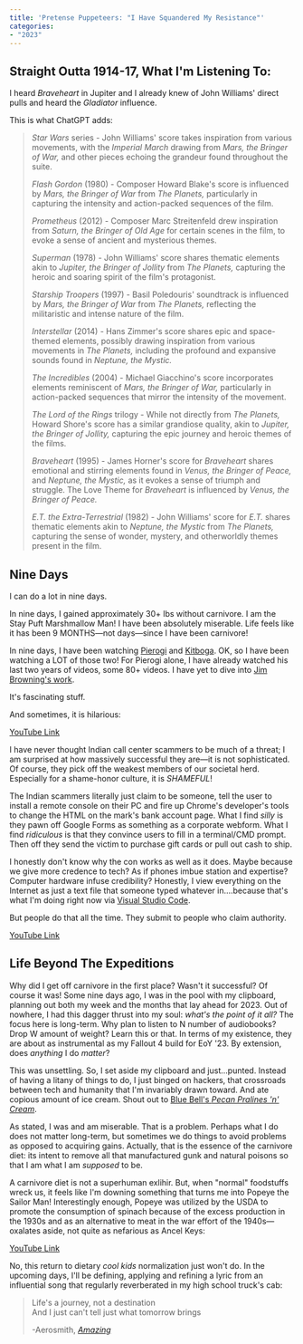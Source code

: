```yaml
---
title: 'Pretense Puppeteers: "I Have Squandered My Resistance"'
categories:
- "2023"
---
```


## Straight Outta 1914-17, What I'm Listening To: 

I heard *Braveheart* in Jupiter and I already knew of John Williams' direct pulls and heard the *Gladiator* influence. 

This is what ChatGPT adds:

> *Star Wars* series - John Williams' score takes inspiration from various movements, with the *Imperial March* drawing from *Mars, the Bringer of War,* and other pieces echoing the grandeur found throughout the suite.
> 
> *Flash Gordon* (1980) - Composer Howard Blake's score is influenced by *Mars, the Bringer of War* from *The Planets,* particularly in capturing the intensity and action-packed sequences of the film.
>
> *Prometheus* (2012) - Composer Marc Streitenfeld drew inspiration from *Saturn, the Bringer of Old Age* for certain scenes in the film, to evoke a sense of ancient and mysterious themes.
>
> *Superman* (1978) - John Williams' score shares thematic elements akin to *Jupiter, the Bringer of Jollity* from *The Planets,* capturing the heroic and soaring spirit of the film's protagonist.
>
>*Starship Troopers* (1997) - Basil Poledouris' soundtrack is influenced by *Mars, the Bringer of War* from *The Planets,* reflecting the militaristic and intense nature of the film.
>
>*Interstellar* (2014) - Hans Zimmer's score shares epic and space-themed elements, possibly drawing inspiration from various movements in *The Planets,* including the profound and expansive sounds found in *Neptune, the Mystic.*
>
>*The Incredibles* (2004) - Michael Giacchino's score incorporates elements reminiscent of *Mars, the Bringer of War,* particularly in action-packed sequences that mirror the intensity of the movement.
>
>*The Lord of the Rings* trilogy - While not directly from *The Planets,* Howard Shore's score has a similar grandiose quality, akin to *Jupiter, the Bringer of Jollity,* capturing the epic journey and heroic themes of the films.
>
>*Braveheart* (1995) - James Horner's score for *Braveheart* shares emotional and stirring elements found in *Venus, the Bringer of Peace,* and *Neptune, the Mystic,* as it evokes a sense of triumph and struggle. The Love Theme for *Braveheart* is influenced by *Venus, the Bringer of Peace.*
>
>*E.T. the Extra-Terrestrial* (1982) - John Williams' score for *E.T.* shares thematic elements akin to *Neptune, the Mystic* from *The Planets,* capturing the sense of wonder, mystery, and otherworldly themes present in the film.

## Nine Days

I can do a lot in nine days.

In nine days, I gained approximately 30+ lbs without carnivore.  I am the Stay Puft Marshmallow Man!  I have been absolutely miserable.  Life feels like it has been 9 MONTHS—not days—since I have been carnivore!  

In nine days, I have been watching [Pierogi](https://www.youtube.com/@ScammerPayback) and [Kitboga](https://www.youtube.com/@KitbogaShow).  OK, so I have been watching a LOT of those two!   For Pierogi alone, I have already watched his last two years of videos, some 80+ videos.  I have yet to dive into [Jim Browning's work](https://www.youtube.com/@JimBrowning).  

It's fascinating stuff.

And sometimes, it is hilarious:

[YouTube Link](https://www.youtube.com/watch?v=nl-_LBx_tpM)

I have never thought Indian call center scammers to be much of a threat; I am surprised at how massively successful they are—it is not sophisticated.  Of course, they pick off the weakest members of our societal herd.  Especially for a shame-honor culture, it is *SHAMEFUL*!  

The Indian scammers literally just claim to be someone, tell the user to install a remote console on their PC and fire up Chrome's developer's tools to change the HTML on the mark's bank account page.  What I find *silly* is they pawn off Google Forms as something as a corporate webform.  What I find *ridiculous* is that they convince users to fill in a terminal/CMD prompt. Then off they send the victim to purchase gift cards or pull out cash to ship. 

I honestly don't know why the con works as well as it does.  Maybe because we give more credence to tech?  As if phones imbue station and expertise?  Computer hardware infuse credibility?  Honestly, I view everything on the Internet as just a text file that someone typed whatever in....because that's what I'm doing right now via [Visual Studio Code](https://code.visualstudio.com/).

But people do that all the time.  They submit to people who claim authority.

[YouTube Link](https://www.youtube.com/watch?v=hcOkk03PnZE)

## Life Beyond The Expeditions

Why did I get off carnivore in the first place?  Wasn't it successful?  Of course it was!  Some nine days ago, I was in the pool with my clipboard, planning out both my week and the months that lay ahead for 2023.  Out of nowhere, I had this dagger thrust into my soul:  *what's the point of it all?*  The focus here is long-term.  Why plan to listen to N number of audiobooks? Drop W amount of weight? Learn this or that. In terms of my existence, they are about as instrumental as my Fallout 4 build for EoY '23.  By extension, does *anything* I do *matter*? 

This was unsettling.  So, I set aside my clipboard and just...punted.  Instead of having a litany of things to do, I just binged on hackers, that crossroads between tech and humanity that I'm invariably drawn toward.  And ate copious amount of ice cream.  Shout out to [Blue Bell's *Pecan Pralines 'n' Cream*](https://www.bluebell.com/product/pecan-pralines-n-cream/).

As stated, I was and am miserable. That is a problem. Perhaps what I do does not matter long-term, but sometimes we do things to avoid problems as opposed to acquiring gains.  Actually, that is the essence of the carnivore diet: its intent to remove all that manufactured gunk and natural poisons so that I am what I am *supposed* to be.   

A carnivore diet is not a superhuman exlihir.  But, when "normal" foodstuffs wreck us, it feels like I'm downing something that turns me into Popeye the Sailor Man! Interestingly enough, Popeye was utilized by the USDA to promote the consumption of spinach because of the excess production in the 1930s and as an alternative to meat in the war effort of the 1940s—oxalates aside, not quite as nefarious as Ancel Keys:

[YouTube Link](https://www.youtube.com/watch?v=kEc-x7jrvMQ)

No, this return to dietary *cool kids* normalization just won't do.  In the upcoming days, I'll be defining, applying and refining a lyric from an influential song that regularly reverberated in my high school truck's cab:

> Life's a journey, not a destination  
And I just can't tell just what tomorrow brings
>
> -Aerosmith, [*Amazing*](https://music.youtube.com/watch?v=vuGFJv3qU58&feature=share)






